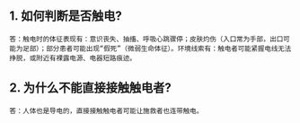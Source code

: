 ## 1. 如何判断是否触电?

    答：触电时的体征表现有：意识丧失、抽搐、呼吸心跳骤停；皮肤灼伤（入口常为手部，出口可能为足部）；部分患者可能出现“假死”（微弱生命体征）。环境线索有：触电者可能紧握电线无法挣脱，或附近有裸露电源、电器短路痕迹。

## 2. 为什么不能直接接触触电者?

    答：人体也是导电的，直接接触触电者可能让施救者也连带触电。